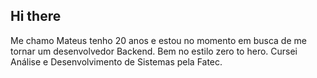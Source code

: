 ## Hi there 

Me chamo Mateus tenho 20 anos e estou no momento em busca de me tornar um desenvolvedor Backend. Bem no estilo zero to hero.
Cursei Análise e Desenvolvimento de Sistemas pela Fatec. 
